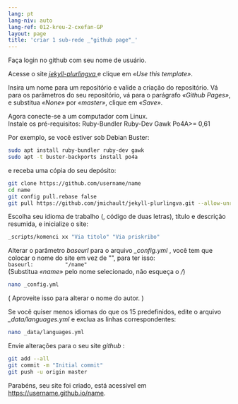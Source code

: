 ```yaml
---
lang: pt
lang-niv: auto
lang-ref: 012-kreu-2-cxefan-GP
layout: page
title: 'criar 1 sub-rede _"github page"_'
---
```


Faça login no github com seu nome de usuário.  

Acesse o site [ _jekyll-plurlingva_ ](https://github.com/jmichault/jekyll-plurlingva)e clique em _«Use this template»_.

Insira um nome para um repositório e valide a criação do repositório.
Vá para os parâmetros do seu repositório, vá para o parágrafo _«Github Pages»_, e substitua _«None»_ por _«master»_, clique em _«Save»_.

Agora conecte-se a um computador com Linux.  
Instale os pré-requisitos: Ruby-Bundler Ruby-Dev Gawk Po4A>= 0,61

Por exemplo, se você estiver sob Debian Buster: 

```bash
sudo apt install ruby-bundler ruby-dev gawk
sudo apt -t buster-backports install po4a
```

e receba uma cópia do seu depósito:

```bash
git clone https://github.com/username/name
cd name
git config pull.rebase false
git pull https://github.com/jmichault/jekyll-plurlingva.git --allow-unrelated-histories
```

Escolha seu idioma de trabalho (, código de duas letras), título e descrição resumida, e inicialize o site:

```bash
_scripts/komenci xx "Via titolo" "Via priskribo"
```

Alterar o parâmetro _baseurl_ para o arquivo _\_config.yml_ , você tem que colocar o nome do site em vez de "", para ter isso:  
    `baseurl:          "/name"`  
    (Substitua _«name»_ pelo nome selecionado, não esqueça o _/_)

```bash
nano _config.yml
```
( Aproveite isso para alterar o nome do autor. ) 

Se você quiser menos idiomas do que os 15 predefinidos, edite o arquivo _\_data/languages.yml_ e exclua as linhas correspondentes:
```bash
nano _data/languages.yml
```

Envie alterações para o seu site _github_ :
```bash
git add --all
git commit -m "Initial commit"
git push -u origin master
```

Parabéns, seu site foi criado, está acessível em https://username.github.io/name.

